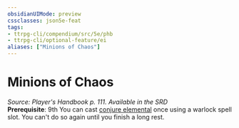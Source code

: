 ```yaml
---
obsidianUIMode: preview
cssclasses: json5e-feat
tags:
- ttrpg-cli/compendium/src/5e/phb
- ttrpg-cli/optional-feature/ei
aliases: ["Minions of Chaos"]
---
```

# Minions of Chaos
*Source: Player's Handbook p. 111. Available in the <span title='Systems Reference Document (5.1)'>SRD</span>*  
**Prerequisite**: 9th
You can cast [conjure elemental](/CLI/spells/conjure-elemental.md) once using a warlock spell slot. You can't do so again until you finish a long rest.
